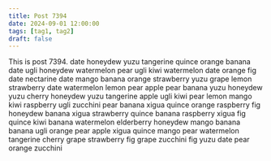 ```yaml
---
title: Post 7394
date: 2024-09-01 12:00:00
tags: [tag1, tag2]
draft: false
---
```

This is post 7394.
date
honeydew
yuzu
tangerine
quince
orange
banana
date
ugli
honeydew
watermelon
pear
ugli
kiwi
watermelon
date
orange
fig
date
nectarine
date
mango
banana
orange
strawberry
yuzu
grape
lemon
strawberry
date
watermelon
lemon
pear
apple
pear
banana
yuzu
honeydew
yuzu
cherry
honeydew
yuzu
tangerine
apple
ugli
kiwi
pear
lemon
mango
kiwi
raspberry
ugli
zucchini
pear
banana
xigua
quince
orange
raspberry
fig
honeydew
banana
xigua
strawberry
quince
banana
raspberry
xigua
fig
quince
kiwi
banana
watermelon
elderberry
honeydew
mango
banana
banana
ugli
orange
pear
apple
xigua
quince
mango
pear
watermelon
tangerine
cherry
grape
strawberry
fig
grape
zucchini
fig
yuzu
date
pear
orange
zucchini
